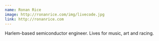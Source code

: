 ```yaml
---
name: Ronan Rice
image: http://ronanrice.com/img/livecode.jpg
link: http://ronanrice.com
---
```


Harlem-based semiconductor engineer. Lives for music, art and racing.
